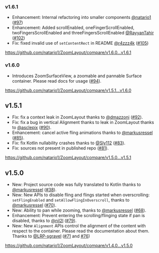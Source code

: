 ### v1.6.1

- Enhancement: Internal refactoring into smaller components [@natario1][natario1] ([#97][97]) 
- Enhancement: Added scrollEnabled, oneFingerScrollEnabled, twoFingersScrollEnabled and threeFingersScrollEnabled [@RayyanTahir][RayyanTahir] ([#102][102])
- Fix: fixed invalid use of `setContentRect` in README [@r4zzz4k][r4zzz4k] ([#105][105])

https://github.com/natario1/ZoomLayout/compare/v1.6.0...v1.6.1

### v1.6.0

- Introduces ZoomSurfaceView, a zoomable and pannable Surface container. Please read docs for usage ([#94][94]).

https://github.com/natario1/ZoomLayout/compare/v1.5.1...v1.6.0

## v1.5.1

- Fix: fix a context leak in ZoomLayout thanks to [@dmazzoni][dmazzoni] ([#92][92]).
- Fix: fix a bug in vertical Alignment thanks to  leak in ZoomLayout thanks to [@asclepix][asclepix] ([#90][90]).
- Enhancement: cancel active fling animations thanks to [@markusressel][markusressel] ([#85][85]).
- Fix: fix Kotlin nullability crashes thanks to [@Sly112][Sly112] ([#83][83]).
- Fix: sources not present in published repo ([#81][81]).


https://github.com/natario1/ZoomLayout/compare/v1.5.0...v1.5.1

## v1.5.0

- New: Project source code was fully translated to Kotlin thanks to [@markusressel][markusressel] ([#38][38]).
- New: New APIs to disable fling and flings started when overscrolling: `setFlingEnabled` and `setAllowFlingInOverscroll`,
  thanks to [@markusressel][markusressel] ([#70][70]).
- New: Ability to pan while zooming, thanks to [@markusressel][markusressel] ([#68][68]).
- Enhancement: Prevent entering the scrolling/flinging state if pan is disabled, thanks to [@nil2l][nil2l] ([#79][79]).
- New: New `Alignment` APIs control the alignment of the content with respect to the container. Please read the documentation about them.
  Thanks to [@LRP-sgravel][LRP-sgravel] ([#71][71] and [#76][76])


https://github.com/natario1/ZoomLayout/compare/v1.4.0...v1.5.0

[natario1]: https://github.com/natario1
[markusressel]: https://github.com/markusressel
[nil2l]: https://github.com/nil2l
[LRP-sgravel]: https://github.com/LRP-sgravel
[dmazzoni]: https://github.com/dmazzoni
[asclepix]: https://github.com/asclepix
[Sly112]: https://github.com/Sly112
[RayyanTahir]: https://github.com/RayyanTahir
[r4zzz4k]: https://github.com/r4zzz4k


[38]: https://github.com/natario1/ZoomLayout/pull/38
[70]: https://github.com/natario1/ZoomLayout/pull/70
[68]: https://github.com/natario1/ZoomLayout/pull/68
[79]: https://github.com/natario1/ZoomLayout/pull/79
[71]: https://github.com/natario1/ZoomLayout/pull/71
[76]: https://github.com/natario1/ZoomLayout/pull/76
[81]: https://github.com/natario1/ZoomLayout/pull/81
[83]: https://github.com/natario1/ZoomLayout/pull/83
[85]: https://github.com/natario1/ZoomLayout/pull/85
[90]: https://github.com/natario1/ZoomLayout/pull/90
[92]: https://github.com/natario1/ZoomLayout/pull/92
[94]: https://github.com/natario1/ZoomLayout/pull/94
[97]: https://github.com/natario1/ZoomLayout/pull/97
[102]: https://github.com/natario1/ZoomLayout/pull/102
[105]: https://github.com/natario1/ZoomLayout/pull/105